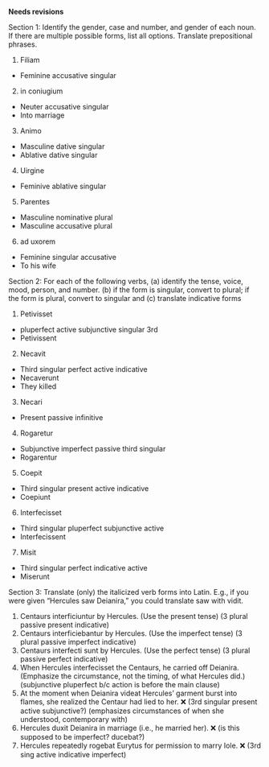 **Needs revisions**

Section 1: Identify the gender, case and number, and gender of each noun. If there are multiple possible forms, list all options. Translate prepositional phrases.

1. Filiam
- Feminine accusative singular
2. in coniugium 
- Neuter accusative singular
- Into marriage 
3. Animo
- Masculine dative singular 
- Ablative dative singular 
4. Uirgine
- Feminive ablative singular 
5. Parentes
- Masculine nominative plural
- Masculine accusative plural
6. ad uxorem
- Feminine singular accusative 
- To his wife


Section 2: For each of the following verbs,
(a) identify the tense, voice, mood, person, and number. (b) if the form is singular, convert to plural; if the form is plural, convert to singular and (c) translate indicative forms

1. Petivisset
- pluperfect active subjunctive singular 3rd
- Petivissent
2. Necavit
- Third singular perfect active indicative 
- Necaverunt
- They killed
3. Necari
- Present passive infinitive 
4. Rogaretur  
- Subjunctive imperfect passive third singular
- Rogarentur 
5. Coepit 
- Third singular present active indicative
- Coepiunt
6. Interfecisset
- Third singular pluperfect subjunctive active
- Interfecissent
7. Misit
- Third singular perfect indicative active
- Miserunt



Section 3: 
Translate (only) the italicized verb forms into Latin. E.g., if you were given “Hercules saw Deianira,” you could translate saw with vidit.

1. Centaurs interficiuntur by Hercules. (Use the present tense) (3 plural passive present indicative)
2. Centaurs interficiebantur by Hercules. (Use the imperfect tense) (3 plural passive imperfect indicative)
3. Centaurs interfecti sunt by Hercules. (Use the perfect tense) (3 plural passive perfect indicative)
4. When Hercules interfecisset the Centaurs, he carried off Deianira. (Emphasize the circumstance, not the timing, of what Hercules did.) (subjunctive pluperfect b/c action is before the main clause)
5. At the moment when Deianira videat Hercules’ garment burst into flames, she realized the Centaur had lied to her. ❌ (3rd singular present active subjunctive?) (emphasizes circumstances of when she understood, contemporary with)
6. Hercules duxit Deianira in marriage (i.e., he married her). ❌  (is this supposed to be imperfect? ducebat?)
7. Hercules repeatedly rogebat Eurytus for permission to marry Iole. ❌  (3rd sing active indicative imperfect)
